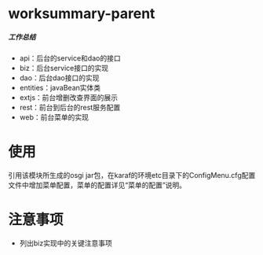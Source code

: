 # worksummary-parent
##### 工作总结
  * api：后台的service和dao的接口
  * biz：后台service接口的实现
  * dao：后台dao接口的实现
  * entities：javaBean实体类
  * extjs：前台增删改查界面的展示
  * rest：前台到后台的rest服务配置
  * web：前台菜单的实现

# 使用
引用该模块所生成的osgi jar包，在karaf的环境etc目录下的ConfigMenu.cfg配置文件中增加菜单配置，菜单的配置详见“菜单的配置”说明。

# 注意事项
  * 列出biz实现中的关键注意事项